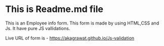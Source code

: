 # This is Readme.md file
This is an Employee info form.
This form is made by using HTML,CSS and Js.
It have pure JS vallidations.

Live URL of form is - https://akagrawat.github.io/Js-validation
